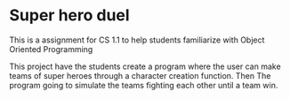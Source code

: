 # Super hero duel

This is a assignment for CS 1.1 to help students familiarize with Object Oriented Programming

This project have the students create a program where the user can make teams of super heroes through a character creation function. Then The program going to simulate the teams fighting each other until a team win.

